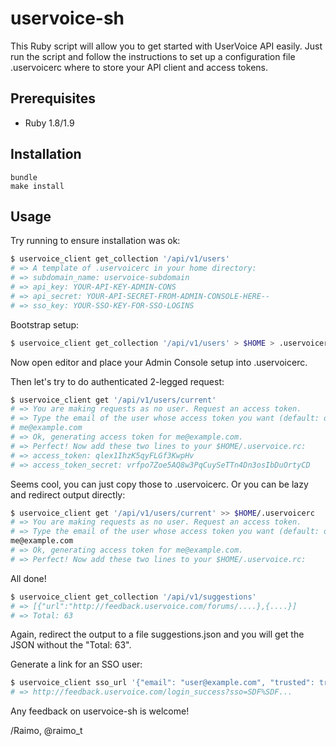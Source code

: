 uservoice-sh
============

This Ruby script will allow you to get started with UserVoice API easily. Just run the script and follow the instructions to set up a configuration file .uservoicerc where to store your API client and access tokens.

Prerequisites
-------------

* Ruby 1.8/1.9

Installation
-----

```
bundle
make install
```

Usage
-----

Try running to ensure installation was ok:
```bash
$ uservoice_client get_collection '/api/v1/users'
# => A template of .uservoicerc in your home directory:
# => subdomain_name: uservoice-subdomain
# => api_key: YOUR-API-KEY-ADMIN-CONS
# => api_secret: YOUR-API-SECRET-FROM-ADMIN-CONSOLE-HERE--
# => sso_key: YOUR-SSO-KEY-FOR-SSO-LOGINS
```

Bootstrap setup:

```bash
$ uservoice_client get_collection '/api/v1/users' > $HOME > .uservoicerc
```

Now open editor and place your Admin Console setup into .uservoicerc.

Then let's try to do authenticated 2-legged request:

```bash
$ uservoice_client get '/api/v1/users/current'
# => You are making requests as no user. Request an access token.
# => Type the email of the user whose access token you want (default: owner):
# me@example.com
# => Ok, generating access token for me@example.com.
# => Perfect! Now add these two lines to your $HOME/.uservoice.rc:
# => access_token: qlex1IhzK5qyFLGf3KwpHv
# => access_token_secret: vrfpo7Zoe5AQ8w3PqCuySeTTn4Dn3osIbDuOrtyCD
```

Seems cool, you can just copy those to .uservoicerc. Or you can be lazy and redirect output directly:

```bash
$ uservoice_client get '/api/v1/users/current' >> $HOME/.uservoicerc
# => You are making requests as no user. Request an access token.
# => Type the email of the user whose access token you want (default: owner):
me@example.com
# => Ok, generating access token for me@example.com.
# => Perfect! Now add these two lines to your $HOME/.uservoice.rc:
```

All done!

```bash
$ uservoice_client get_collection '/api/v1/suggestions'
# => [{"url":"http://feedback.uservoice.com/forums/....},{....}]
# => Total: 63
```

Again, redirect the output to a file suggestions.json and you will get the JSON without the "Total: 63".

Generate a link for an SSO user:

```bash
$ uservoice_client sso_url '{"email": "user@example.com", "trusted": true }'
# => http://feedback.uservoice.com/login_success?sso=SDF%SDF...
```

Any feedback on uservoice-sh is welcome!

/Raimo, @raimo_t